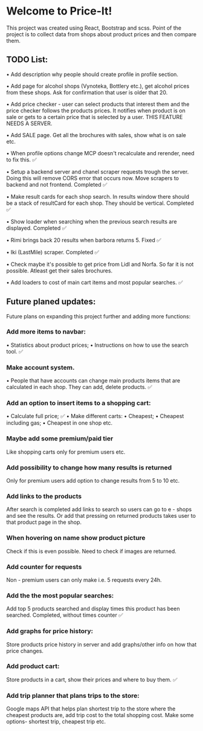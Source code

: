 # Welcome to Price-It!

This project was created using React, Bootstrap and scss.
Point of the project is to collect data from shops about product prices and then compare them.

## TODO List:

• Add description why people should create profile in profile section.

• Add page for alcohol shops (Vynoteka, Bottlery etc.), get alcohol prices from these shops. Ask for confirmation that user is older that 20.

• Add price checker - user can select products that interest them and the price checker follows the products prices. It notifies when product is on sale or gets to a certain price that is selected by a user. THIS FEATURE NEEDS A SERVER.

• Add SALE page. Get all the brochures with sales, show what is on sale etc.

• When profile options change MCP doesn't recalculate and rerender, need to fix this. ✅

• Setup a backend server and chanel scraper requests trough the server. Doing this will remove CORS error that occurs now. Move scrapers to backend and not frontend. Completed ✅

• Make result cards for each shop search. In results window there should be a stack of resultCard for each shop. They should be vertical. Completed ✅

• Show loader when searching when the previous search results are displayed. Completed ✅

• Rimi brings back 20 results when barbora returns 5. Fixed ✅

• Iki (LastMile) scraper. Completed ✅

• Check maybe it's possible to get price from Lidl and Norfa. So far it is not possible. Atleast get their sales brochures.

• Add loaders to cost of main cart items and most popular searches. ✅

## Future planed updates:

Future plans on expanding this project further and adding more functions:

### Add more items to navbar:

• Statistics about product prices;
• Instructions on how to use the search tool. ✅

### Make account system.

• People that have accounts can change main products items that are calculated in each shop. They can add, delete products. ✅

### Add an option to insert items to a shopping cart:

• Calculate full price; ✅
• Make different carts:
• Cheapest;
• Cheapest including gas;
• Cheapest in one shop etc.

### Maybe add some premium/paid tier

Like shopping carts only for premium users etc.

### Add possibility to change how many results is returned

Only for premium users add option to change results from 5 to 10 etc.

### Add links to the products

After search is completed add links to search so users can go to e - shops and see the results. Or add that pressing on returned products takes user to that product page in the shop.

### When hovering on name show product picture

Check if this is even possible. Need to check if images are returned.

### Add counter for requests

Non - premium users can only make i.e. 5 requests every 24h.

### Add the the most popular searches:

Add top 5 products searched and display times this product has been searched. Completed, without times counter ✅

### Add graphs for price history:

Store products price history in server and add graphs/other info on how that price changes.

### Add product cart:

Store products in a cart, show their prices and where to buy them. ✅

### Add trip planner that plans trips to the store:

Google maps API that helps plan shortest trip to the store where the cheapest products are, add trip cost to the total shopping cost. Make some options- shortest trip, cheapest trip etc.

